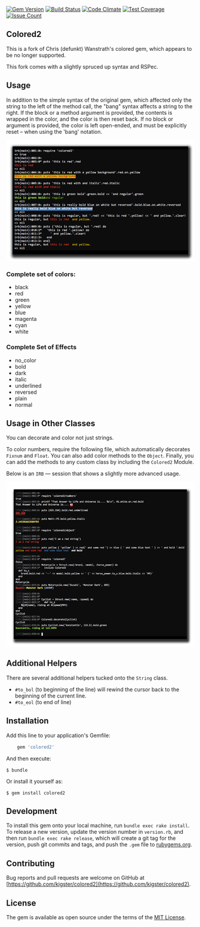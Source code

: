 [![Gem Version](https://badge.fury.io/rb/colored2.svg)](https://badge.fury.io/rb/colored2)
[![Build Status](https://travis-ci.org/kigster/colored2.svg?branch=master)](https://travis-ci.org/kigster/colored2)
[![Code Climate](https://codeclimate.com/repos/56dff58d80b254164b003d80/badges/176e4c39b20bfed90478/gpa.svg)](https://codeclimate.com/repos/56dff58d80b254164b003d80/feed)
[![Test Coverage](https://codeclimate.com/repos/56dff58d80b254164b003d80/badges/176e4c39b20bfed90478/coverage.svg)](https://codeclimate.com/repos/56dff58d80b254164b003d80/coverage)
[![Issue Count](https://codeclimate.com/repos/56dff58d80b254164b003d80/badges/176e4c39b20bfed90478/issue_count.svg)](https://codeclimate.com/repos/56dff58d80b254164b003d80/feed)

## Colored2

This is a fork of Chris (defunkt) Wanstrath's colored gem, which appears to be no longer supported.

This fork comes with a slightly spruced up syntax and RSPec.

## Usage

In addition to the simple syntax of the original gem, which affected only the string to the left of the method call, 
the "bang" syntax affects a string to the right. If the block or a method argument is provided,
the contents is wrapped in the color, and the color is then reset back. If no block
or argument is provided, the color is left open-ended, and must be explicitly reset – when using the 'bang' notation.

![](doc/colored2-session1.png)

### Complete set of colors:

 * black
 * red
 * green
 * yellow
 * blue
 * magenta
 * cyan
 * white

### Complete Set of Effects

 * no_color
 * bold
 * dark
 * italic
 * underlined
 * reversed 
 * plain
 * normal   
 
## Usage in Other Classes

You can decorate and color not just strings. 

To color numbers, require the following file, which automatically decorates `Fixnum` and `Float`.  You can also add color methods to the `Object`. Finally, you can add the methods to any custom class by including the `Colored2` Module.

Below is an `IRB` — session that shows a slightly more advanced usage.

![](doc/colored2-session2.png)

##  Additional Helpers

There are several additional helpers tucked onto the `String` class.

 * `#to_bol` (to beginning of the line) will rewind the cursor back to the beginning of the current line.
 * `#to_eol` (to end of line)
 
## Installation

Add this line to your application's Gemfile:

```ruby
    gem 'colored2'
```

And then execute:

    $ bundle

Or install it yourself as:

    $ gem install colored2


## Development

To install this gem onto your local machine, run `bundle exec rake install`. To release a new version, update the version number in `version.rb`, and then run `bundle exec rake release`, which will create a git tag for the version, push git commits and tags, and push the `.gem` file to [rubygems.org](https://rubygems.org).

## Contributing

Bug reports and pull requests are welcome on GitHub at [https://github.com/kigster/colored2](https://github.com/kigster/colored2).

## License

The gem is available as open source under the terms of the [MIT License](http://opensource.org/licenses/MIT).
